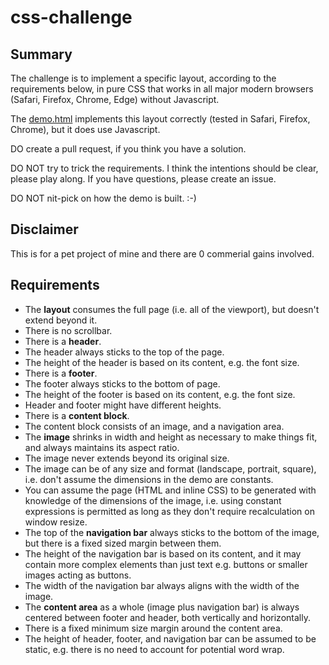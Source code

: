 # css-challenge

## Summary

The challenge is to implement a specific layout,
according to the requirements below,
in pure CSS that works in all major modern browsers (Safari, Firefox, Chrome, Edge)
without Javascript.

The [demo.html]() implements this layout correctly
(tested in Safari, Firefox, Chrome),
but it does use Javascript.

DO create a pull request, if you think you have a solution.

DO NOT try to trick the requirements.
I think the intentions should be clear, please play along.
If you have questions, please create an issue.

DO NOT nit-pick on how the demo is built. :-)

## Disclaimer

This is for a pet project of mine and there are 0 commerial gains involved.

## Requirements

- The **layout** consumes the full page (i.e. all of the viewport),
  but doesn't extend beyond it.
- There is no scrollbar.
- There is a **header**.
- The header always sticks to the top of the page.
- The height of the header is based on its content, e.g. the font size.
- There is a **footer**.
- The footer always sticks to the bottom of page.
- The height of the footer is based on its content, e.g. the font size.
- Header and footer might have different heights.
- There is a **content block**.
- The content block consists of an image, and a navigation area.
- The **image** shrinks in width and height as necessary to make things fit,
  and always maintains its aspect ratio.
- The image never extends beyond its original size.
- The image can be of any size and format (landscape, portrait, square),
  i.e. don't assume the dimensions in the demo are constants.
- You can assume the page (HTML and inline CSS) to be generated
  with knowledge of the dimensions of the image,
  i.e. using constant expressions is permitted
  as long as they don't require recalculation on window resize.
- The top of the **navigation bar** always sticks to the bottom of the image,
  but there is a fixed sized margin between them.
- The height of the navigation bar is based on its content,
  and it may contain more complex elements than just text
  e.g. buttons or smaller images acting as buttons.
- The width of the navigation bar always aligns with the width of the image.
- The **content area** as a whole (image plus navigation bar) is always centered
  between footer and header, both vertically and horizontally.
- There is a fixed minimum size margin around the content area.
- The height of header, footer, and navigation bar can be assumed to be static,
  e.g. there is no need to account for potential word wrap.
